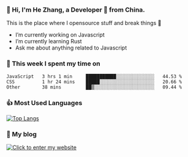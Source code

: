 ### 👋 Hi, I'm He Zhang, a Developer 🚀 from China.

This is the place where I opensource stuff and break things :rofl:

- I’m currently working on Javascript
- I’m currently learning Rust
- Ask me about anything related to Javascript

### 💪 This week I spent my time on 
<!--START_SECTION:waka-->

```text
JavaScript   3 hrs 1 min     ███████████░░░░░░░░░░░░░░   44.53 %
CSS          1 hr 24 mins    █████░░░░░░░░░░░░░░░░░░░░   20.66 %
Other        38 mins         ██▒░░░░░░░░░░░░░░░░░░░░░░   09.44 %
```

<!--END_SECTION:waka-->

### 👍 Most Used Languages
[![Top Langs](https://github-readme-stats.vercel.app/api/top-langs/?username=zhanghecool&layout=compact)](https://zhanghe.cool)

### 🌈 My blog 
[![Click to enter my website](https://cdn.jsdelivr.net/gh/zhanghecool/assets/images/gif/zhanghecools.gif)](https://zhanghe.cool)
